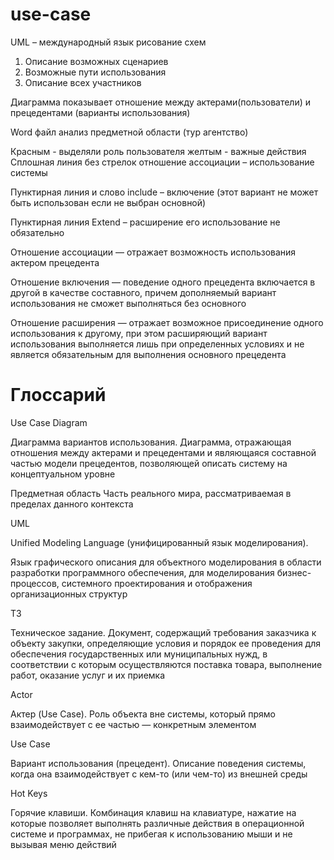 # use-case
UML – международный язык рисование схем 

1.	Описание возможных сценариев	
2.	Возможные пути использования
3.	Описание всех участников

Диаграмма показывает отношение между актерами(пользователи) и прецедентами (варианты использования)

Word файл анализ предметной области (тур агентство)

Красным - выделяли роль пользователя желтым - важные действия
Сплошная линия без стрелок отношение ассоциации – использование системы

Пунктирная линия и слово include – включение (этот вариант не может быть использован если не выбран основной)

 Пунктирная линия Extend – расширение его использование не обязательно
 
 Отношение ассоциации — отражает возможность использования актером прецедента
 
 Отношение включения — поведение одного прецедента включается в другой в качестве составного, причем дополняемый вариант использования не сможет выполняться без основного
 
 Отношение расширения — отражает возможное присоединение одного использования к другому, при этом расширяющий вариант использования выполняется лишь при определенных условиях и не является обязательным для выполнения основного прецедента
 
# Глоссарий

Use Case Diagram

Диаграмма вариантов использования. Диаграмма, отражающая отношения между актерами и прецедентами и являющаяся составной частью модели прецедентов, позволяющей описать систему на концептуальном уровне

Предметная область
Часть реального мира, рассматриваемая в пределах данного контекста

UML

Unified Modeling Language (унифицированный язык моделирования).

Язык графического описания для объектного моделирования в области разработки программного обеспечения, для моделирования бизнес-процессов, системного проектирования и отображения организационных структур

ТЗ

Техническое задание. Документ, содержащий требования заказчика к объекту закупки, определяющие условия и порядок ее проведения для обеспечения государственных или муниципальных нужд, в соответствии с которым осуществляются поставка товара, выполнение работ, оказание услуг и их приемка

Actor

Актер (Use Case). Роль объекта вне системы, который прямо взаимодействует с ее частью — конкретным элементом

Use Case

Вариант использования (прецедент). Описание поведения системы, когда она взаимодействует с кем-то (или чем-то) из внешней среды

Hot Keys

Горячие клавиши. Комбинация клавиш на клавиатуре, нажатие на которые позволяет выполнять различные действия в операционной системе и программах, не прибегая к использованию мыши и не вызывая меню действий

